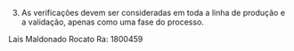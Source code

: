 3.	As verificações devem ser consideradas em toda a linha de produção e a validação, apenas como uma fase do processo.

Lais Maldonado Rocato
Ra: 1800459
